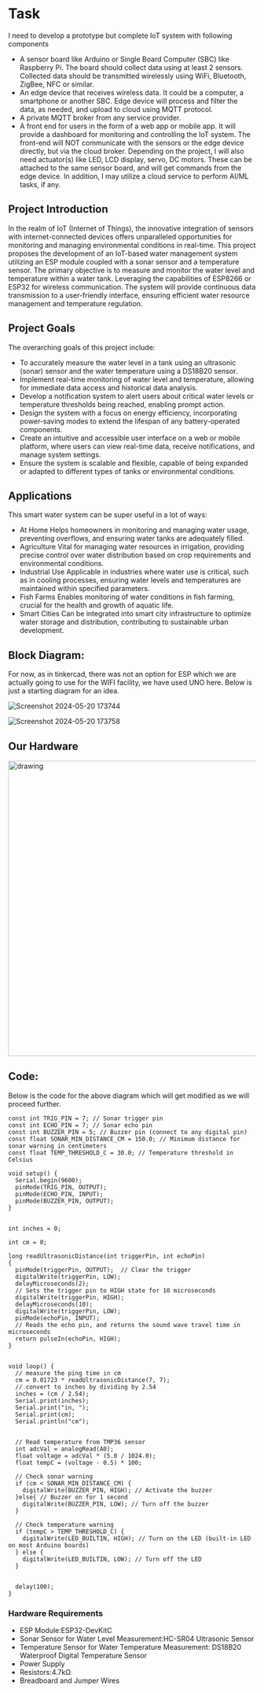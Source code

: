# Task 
I need to develop a prototype but complete IoT system with following components
- A sensor board like Arduino or Single Board Computer (SBC) like Raspberry Pi. The board should
collect data using at least 2 sensors. Collected data should be transmitted wirelessly using WiFi,
Bluetooth, ZigBee, NFC or similar.
- An edge device that receives wireless data. It could be a computer, a smartphone or another
SBC. Edge device will process and filter the data, as needed, and upload to cloud using MQTT
protocol.
- A private MQTT broker from any service provider.
- A front end for users in the form of a web app or mobile app. It will provide a dashboard for
monitoring and controlling the IoT system. The front-end will NOT communicate with the sensors
or the edge device directly, but via the cloud broker.
Depending on the project, I will also need actuator(s) like LED, LCD display, servo, DC motors.
These can be attached to the same sensor board, and will get commands from the edge device.
In addition, I may utilize a cloud service to perform AI/ML tasks, if any.


## Project Introduction
In the realm of IoT (Internet of Things), the innovative integration of sensors with internet-connected devices offers unparalleled opportunities for monitoring and managing environmental conditions in real-time. This project proposes the development of an IoT-based water management system utilizing an ESP module coupled with a sonar sensor and a temperature sensor. The primary objective is to measure and monitor the water level and temperature within a water tank. Leveraging the capabilities of ESP8266 or ESP32 for wireless communication. The system will provide continuous data transmission to a user-friendly interface, ensuring efficient water resource management and temperature regulation.

## Project Goals
The overarching goals of this project include:

- To accurately measure the water level in a tank using an ultrasonic (sonar) sensor and the water temperature using a DS18B20 sensor.
- Implement real-time monitoring of water level and temperature, allowing for immediate data access and historical data analysis.
- Develop a notification system to alert users about critical water levels or temperature thresholds being reached, enabling prompt action.
- Design the system with a focus on energy efficiency, incorporating power-saving modes to extend the lifespan of any battery-operated components.
- Create an intuitive and accessible user interface on a web or mobile platform, where users can view real-time data, receive notifications, and manage system settings.
- Ensure the system is scalable and flexible, capable of being expanded or adapted to different types of tanks or environmental conditions.


## Applications
This smart water system can be super useful in a lot of ways:
- At Home
Helps homeowners in monitoring and managing water usage, preventing overflows, and ensuring water tanks are adequately filled.
- Agriculture
Vital for managing water resources in irrigation, providing precise control over water distribution based on crop requirements and environmental conditions.
- Industrial Use
Applicable in industries where water use is critical, such as in cooling processes, ensuring water levels and temperatures are maintained within specified parameters.
- Fish Farms
Enables monitoring of water conditions in fish farming, crucial for the health and growth of aquatic life.
- Smart Cities
Can be integrated into smart city infrastructure to optimize water storage and distribution, contributing to sustainable urban development.
## Block Diagram:
For now, as in tinkercad, there was not an option for ESP which we are actually going to use for the WIFI facility, we have used UNO here. Below is just a starting diagram for an idea.


![Screenshot 2024-05-20 173744](https://github.com/maida12/IOTProject/assets/81500487/8f01531f-ec36-4688-8552-6c3093ef962d)

![Screenshot 2024-05-20 173758](https://github.com/maida12/IOTProject/assets/81500487/66279d92-0c83-4b03-922c-ef07375abc55)

## Our Hardware 
<img src="https://github.com/maida12/IOTProject/assets/81500487/4db498c7-405d-4c45-bcf5-d45f766c2b4a" alt="drawing"  height="600"/>



## Code:
Below is the code for the above diagram which will get modified as we will proceed further.

```
const int TRIG_PIN = 7; // Sonar trigger pin
const int ECHO_PIN = 7; // Sonar echo pin
const int BUZZER_PIN = 5; // Buzzer pin (connect to any digital pin)
const float SONAR_MIN_DISTANCE_CM = 150.0; // Minimum distance for sonar warning in centimeters
const float TEMP_THRESHOLD_C = 30.0; // Temperature threshold in Celsius

void setup() {
  Serial.begin(9600);
  pinMode(TRIG_PIN, OUTPUT);
  pinMode(ECHO_PIN, INPUT);
  pinMode(BUZZER_PIN, OUTPUT);
}


int inches = 0;

int cm = 0;

long readUltrasonicDistance(int triggerPin, int echoPin)
{
  pinMode(triggerPin, OUTPUT);  // Clear the trigger
  digitalWrite(triggerPin, LOW);
  delayMicroseconds(2);
  // Sets the trigger pin to HIGH state for 10 microseconds
  digitalWrite(triggerPin, HIGH);
  delayMicroseconds(10);
  digitalWrite(triggerPin, LOW);
  pinMode(echoPin, INPUT);
  // Reads the echo pin, and returns the sound wave travel time in microseconds
  return pulseIn(echoPin, HIGH);
}


void loop() {
  // measure the ping time in cm
  cm = 0.01723 * readUltrasonicDistance(7, 7);
  // convert to inches by dividing by 2.54
  inches = (cm / 2.54);
  Serial.print(inches);
  Serial.print("in, ");
  Serial.print(cm);
  Serial.println("cm");
  

  // Read temperature from TMP36 sensor
  int adcVal = analogRead(A0);
  float voltage = adcVal * (5.0 / 1024.0);
  float tempC = (voltage - 0.5) * 100;

  // Check sonar warning
  if (cm < SONAR_MIN_DISTANCE_CM) {
    digitalWrite(BUZZER_PIN, HIGH); // Activate the buzzer
  }else{ // Buzzer on for 1 second
    digitalWrite(BUZZER_PIN, LOW); // Turn off the buzzer
  }

  // Check temperature warning
  if (tempC > TEMP_THRESHOLD_C) {
    digitalWrite(LED_BUILTIN, HIGH); // Turn on the LED (built-in LED on most Arduino boards)
  } else {
    digitalWrite(LED_BUILTIN, LOW); // Turn off the LED
  }


  delay(100);
}

```


### Hardware Requirements
- ESP Module:ESP32-DevKitC 
- Sonar Sensor for Water Level Measurement:HC-SR04 Ultrasonic Sensor 
- Temperature Sensor for Water Temperature Measurement: DS18B20 Waterproof Digital Temperature Sensor 
- Power Supply
- Resistors:4.7kΩ 
- Breadboard and Jumper Wires
